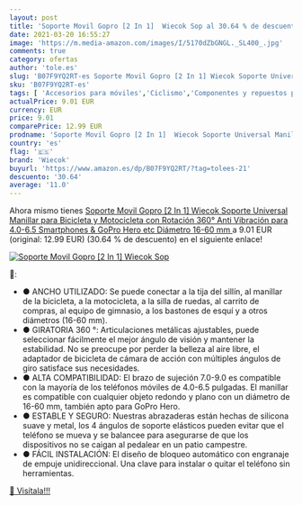 ```yaml
---
layout: post
title: 'Soporte Movil Gopro [2 In 1]  Wiecok Sop al 30.64 % de descuento'
date: 2021-03-20 16:55:27
image: 'https://m.media-amazon.com/images/I/5170dZbGNGL._SL400_.jpg'
comments: true
category: ofertas
author: 'tole.es'
slug: 'B07F9YQ2RT-es Soporte Movil Gopro [2 In 1] Wiecok Soporte Universal...'
sku: 'B07F9YQ2RT-es'
tags: [ 'Accesorios para móviles','Ciclismo','Componentes y repuestos para bicicletas','Comunicación móvil y accesorios','Deportes y aire libre','Electrónica','Piezas de freno para bicicletas','Soportes para móviles','Soportes y adaptadores para bicicletas','bicicleta','wiecok', ]
actualPrice: 9.01 EUR
currency: EUR
price: 9.01
comparePrice: 12.99 EUR
prodname: 'Soporte Movil Gopro [2 In 1]  Wiecok Soporte Universal Manillar para Bicicleta y Motocicleta con Rotación 360°  Anti Vibración para 4.0-6.5 Smartphones & GoPro Hero  etc  Diámetro 16-60 mm '
country: 'es'
flag: '🇪🇸'
brand: 'Wiecok'
buyurl: 'https://www.amazon.es/dp/B07F9YQ2RT/?tag=tolees-21'
descuento: '30.64'
average: '11.0'
---
```


Ahora mismo tienes [Soporte Movil Gopro [2 In 1]  Wiecok Soporte Universal Manillar para Bicicleta y Motocicleta con Rotación 360°  Anti Vibración para 4.0-6.5 Smartphones & GoPro Hero  etc  Diámetro 16-60 mm ](https://www.amazon.es/dp/B07F9YQ2RT/?tag=tolees-21) a 9.01 EUR (original: 12.99 EUR) (30.64 %  de descuento) en el siguiente enlace!

[![Soporte Movil Gopro [2 In 1]  Wiecok Sop](https://m.media-amazon.com/images/I/5170dZbGNGL._SL400_.jpg)](https://www.amazon.es/dp/B07F9YQ2RT/?tag=tolees-21)

🔎:

- ● ANCHO UTILIZADO: Se puede conectar a la tija del sillín, al manillar de la bicicleta, a la motocicleta, a la silla de ruedas, al carrito de compras, al equipo de gimnasio, a los bastones de esquí y a otros diámetros (16-60 mm).
- ● GIRATORIA 360 °: Articulaciones metálicas ajustables, puede seleccionar fácilmente el mejor ángulo de visión y mantener la estabilidad. No se preocupe por perder la belleza al aire libre, el adaptador de bicicleta de cámara de acción con múltiples ángulos de giro satisface sus necesidades.
- ● ALTA COMPATIBILIDAD: El brazo de sujeción 7.0-9.0 es compatible con la mayoría de los teléfonos móviles de 4.0-6.5 pulgadas. El manillar es compatible con cualquier objeto redondo y plano con un diámetro de 16-60 mm, también apto para GoPro Hero.
- ● ESTABLE Y SEGURO: Nuestras abrazaderas están hechas de silicona suave y metal, los 4 ángulos de soporte elásticos pueden evitar que el teléfono se mueva y se balancee para asegurarse de que los dispositivos no se caigan al pedalear en un patio campestre.
- ● FÁCIL INSTALACIÓN: El diseño de bloqueo automático con engranaje de empuje unidireccional. Una clave para instalar o quitar el teléfono sin herramientas.

[🛒 Visítala!!!](https://www.amazon.es/dp/B07F9YQ2RT/?tag=tolees-21)
